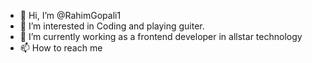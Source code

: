 - 👋 Hi, I’m @RahimGopali1
- 👀 I’m interested in Coding and playing guiter.
- 🌱 I’m currently working as a frontend developer in allstar technology
- 📫 How to reach me 


<!---
RahimGopali1/RahimGopali1 is a ✨ special ✨ repository because its `README.md` (this file) appears on your GitHub profile.
You can click the Preview link to take a look at your changes.
--->
